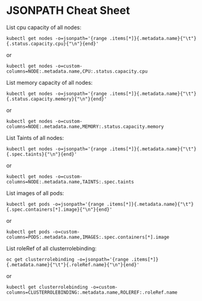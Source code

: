 # JSONPATH Cheat Sheet

List cpu capacity of all nodes:

```
kubectl get nodes -o=jsonpath='{range .items[*]}{.metadata.name}{"\t"}{.status.capacity.cpu}{"\n"}{end}'
```

or

```console
kubectl get nodes -o=custom-columns=NODE:.metadata.name,CPU:.status.capacity.cpu
```

List memory capacity of all nodes:

```
kubectl get nodes -o=jsonpath='{range .items[*]}{.metadata.name}{"\t"}{.status.capacity.memory}{"\n"}{end}'
```

or

```console
kubectl get nodes -o=custom-columns=NODE:.metadata.name,MEMORY:.status.capacity.memory
```

List Taints of all nodes:

```
kubectl get nodes -o=jsonpath='{range .items[*]}{.metadata.name}{"\t"}{.spec.taints}{"\n"}{end}'
```

or

```console
kubectl get nodes -o=custom-columns=NODE:.metadata.name,TAINTS:.spec.taints
```

List images of all pods:

```
kubectl get pods -o=jsonpath='{range .items[*]}{.metadata.name}{"\t"}{.spec.containers[*].image}{"\n"}{end}'
```

or

```console
kubectl get pods -o=custom-columns=PODS:.metadata.name,IMAGES:.spec.containers[*].image
```

List roleRef of all clusterrolebinding:

```
oc get clusterrolebinding -o=jsonpath='{range .items[*]}{.metadata.name}{"\t"}{.roleRef.name}{"\n"}{end}'
```

or

```console
kubectl get clusterrolebinding -o=custom-columns=CLUSTERROLEBINDING:.metadata.name,ROLEREF:.roleRef.name
```
